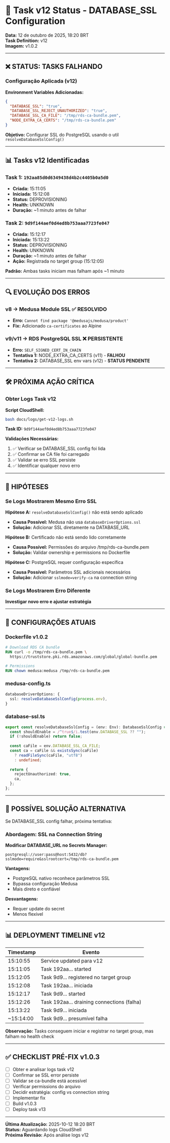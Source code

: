# 🎯 Task v12 Status - DATABASE_SSL Configuration

**Data:** 12 de outubro de 2025, 18:20 BRT  
**Task Definition:** v12  
**Imagem:** v1.0.2  

---

## ❌ STATUS: TASKS FALHANDO

### Configuração Aplicada (v12)

**Environment Variables Adicionadas:**

```json
{
  "DATABASE_SSL": "true",
  "DATABASE_SSL_REJECT_UNAUTHORIZED": "true",
  "DATABASE_SSL_CA_FILE": "/tmp/rds-ca-bundle.pem",
  "NODE_EXTRA_CA_CERTS": "/tmp/rds-ca-bundle.pem"
}
```

**Objetivo:** Configurar SSL do PostgreSQL usando o util `resolveDatabaseSslConfig()`

---

## 📊 Tasks v12 Identificadas

### Task 1: `192aa85d0d6349438d4b2c4405b0a5d0`

- **Criada:** 15:11:05
- **Iniciada:** 15:12:08
- **Status:** DEPROVISIONING
- **Health:** UNKNOWN
- **Duração:** ~1 minuto antes de falhar

### Task 2: `9d9f144aef0d4ed8b753aaa7723fe047`

- **Criada:** 15:12:17
- **Iniciada:** 15:13:22
- **Status:** DEPROVISIONING
- **Health:** UNKNOWN
- **Duração:** ~1 minuto antes de falhar
- **Ação:** Registrada no target group (15:12:05)

**Padrão:** Ambas tasks iniciam mas falham após ~1 minuto

---

## 🔍 EVOLUÇÃO DOS ERROS

### v8 → Medusa Module SSL ✅ RESOLVIDO

- **Erro:** `Cannot find package '@medusajs/medusa/product'`
- **Fix:** Adicionado `ca-certificates` ao Alpine

### v9/v11 → RDS PostgreSQL SSL ❌ PERSISTENTE

- **Erro:** `SELF_SIGNED_CERT_IN_CHAIN`
- **Tentativa 1:** NODE_EXTRA_CA_CERTS (v11) - **FALHOU**
- **Tentativa 2:** DATABASE_SSL env vars (v12) - **STATUS PENDENTE**

---

## 🛠️ PRÓXIMA AÇÃO CRÍTICA

### Obter Logs Task v12

**Script CloudShell:**

```bash
bash docs/logs/get-v12-logs.sh
```

**Task ID:** `9d9f144aef0d4ed8b753aaa7723fe047`

**Validações Necessárias:**

1. ✅ Verificar se DATABASE_SSL config foi lida
2. ✅ Confirmar se CA file foi carregado
3. ✅ Validar se erro SSL persiste
4. ✅ Identificar qualquer novo erro

---

## 🤔 HIPÓTESES

### Se Logs Mostrarem Mesmo Erro SSL

**Hipótese A:** `resolveDatabaseSslConfig()` não está sendo aplicado

- **Causa Possível:** Medusa não usa `databaseDriverOptions.ssl`
- **Solução:** Adicionar SSL diretamente na DATABASE_URL

**Hipótese B:** Certificado não está sendo lido corretamente

- **Causa Possível:** Permissões do arquivo /tmp/rds-ca-bundle.pem
- **Solução:** Validar ownership e permissions no Dockerfile

**Hipótese C:** PostgreSQL requer configuração específica

- **Causa Possível:** Parâmetros SSL adicionais necessários
- **Solução:** Adicionar `sslmode=verify-ca` na connection string

### Se Logs Mostrarem Erro Diferente

**Investigar novo erro e ajustar estratégia**

---

## 📝 CONFIGURAÇÕES ATUAIS

### Dockerfile v1.0.2

```dockerfile
# Download RDS CA bundle
RUN curl -o /tmp/rds-ca-bundle.pem \
  https://truststore.pki.rds.amazonaws.com/global/global-bundle.pem

# Permissions
RUN chown medusa:medusa /tmp/rds-ca-bundle.pem
```

### medusa-config.ts

```typescript
databaseDriverOptions: {
  ssl: resolveDatabaseSslConfig(process.env),
}
```

### database-ssl.ts

```typescript
export const resolveDatabaseSslConfig = (env: Env): DatabaseSslConfig => {
  const shouldEnable = /^true$/i.test(env.DATABASE_SSL ?? "");
  if (!shouldEnable) return false;
  
  const caFile = env.DATABASE_SSL_CA_FILE;
  const ca = caFile && existsSync(caFile) 
    ? readFileSync(caFile, "utf8") 
    : undefined;
  
  return {
    rejectUnauthorized: true,
    ca,
  };
};
```

---

## 🚨 POSSÍVEL SOLUÇÃO ALTERNATIVA

Se DATABASE_SSL config falhar, próxima tentativa:

### Abordagem: SSL na Connection String

**Modificar DATABASE_URL no Secrets Manager:**

```
postgresql://user:pass@host:5432/db?sslmode=require&sslrootcert=/tmp/rds-ca-bundle.pem
```

**Vantagens:**

- PostgreSQL nativo reconhece parâmetros SSL
- Bypassa configuração Medusa
- Mais direto e confiável

**Desvantagens:**

- Requer update do secret
- Menos flexível

---

## 📊 DEPLOYMENT TIMELINE v12

| Timestamp | Evento |
|-----------|--------|
| 15:10:55 | Service updated para v12 |
| 15:11:05 | Task 192aa... started |
| 15:12:05 | Task 9d9... registered no target group |
| 15:12:08 | Task 192aa... iniciada |
| 15:12:17 | Task 9d9... started |
| 15:12:26 | Task 192aa... draining connections (falha) |
| 15:13:22 | Task 9d9... iniciada |
| ~15:14:00 | Task 9d9... presumível falha |

**Observação:** Tasks conseguem iniciar e registrar no target group, mas falham no health check

---

## ✅ CHECKLIST PRÉ-FIX v1.0.3

- [ ] Obter e analisar logs task v12
- [ ] Confirmar se SSL error persiste
- [ ] Validar se ca-bundle está acessível
- [ ] Verificar permissions do arquivo
- [ ] Decidir estratégia: config vs connection string
- [ ] Implementar fix
- [ ] Build v1.0.3
- [ ] Deploy task v13

---

**Última Atualização:** 2025-10-12 18:20 BRT  
**Status:** Aguardando logs CloudShell  
**Próxima Revisão:** Após análise logs v12
